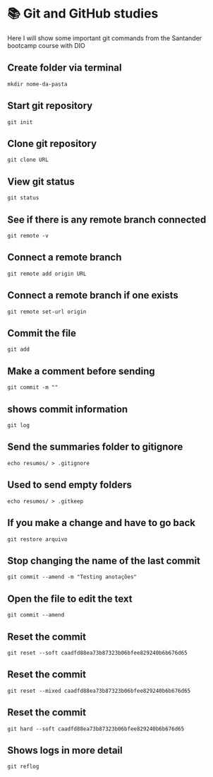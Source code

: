 
# 📚 Git and GitHub studies 


Here I will show some important git commands from the Santander bootcamp course with DIO

## Create folder via terminal
```
mkdir nome-da-pasta
```

## Start git repository
```
git init
```

## Clone git repository
```
git clone URL
```


## View git status
```
git status 
```

## See if there is any remote branch connected
```
git remote -v

```
## Connect a remote branch
```
git remote add origin URL 
```

## Connect a remote branch if one exists
```
git remote set-url origin 
```
## Commit the file
```
git add 
```

## Make a comment before sending 
```
git commit -m ""
```

## shows commit information
```
git log
```

## Send the summaries folder to gitignore
```
echo resumos/ > .gitignore
```

## Used to send empty folders
```
echo resumos/ > .gitkeep
```

## If you make a change and have to go back
```
git restore arquivo
```

## Stop changing the name of the last commit
```
git commit --amend -m "Testing anotações"
```

## Open the file to edit the text
```
git commit --amend
```

## Reset the commit
```
git reset --soft caadfd88ea73b87323b06bfee829240b6b676d65
```
## Reset the commit
```
git reset --mixed caadfd88ea73b87323b06bfee829240b6b676d65
```
## Reset the commit
```
git hard --soft caadfd88ea73b87323b06bfee829240b6b676d65
```


## Shows logs in more detail
```
git reflog
```